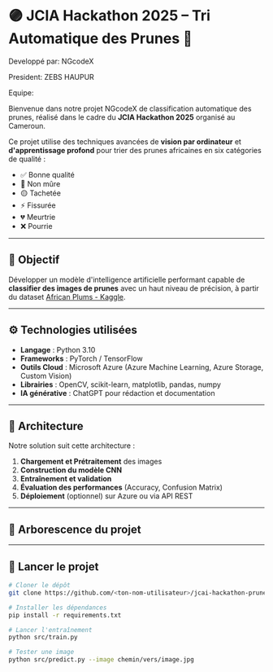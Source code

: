 # 🟣 JCIA Hackathon 2025 – Tri Automatique des Prunes 🍑

Developpé par: NGcodeX

President: ZEBS HAUPUR

Equipe: 

Bienvenue dans notre projet NGcodeX de classification automatique des prunes, réalisé dans le cadre du **JCIA Hackathon 2025** organisé au Cameroun.

Ce projet utilise des techniques avancées de **vision par ordinateur** et **d'apprentissage profond** pour trier des prunes africaines en six catégories de qualité :

- ✅ Bonne qualité  
- 🍏 Non mûre  
- 🟡 Tachetée  
- ⚡ Fissurée  
- 💔 Meurtrie  
- ❌ Pourrie

---

## 📌 Objectif

Développer un modèle d'intelligence artificielle performant capable de **classifier des images de prunes** avec un haut niveau de précision, à partir du dataset [African Plums - Kaggle](https://www.kaggle.com/datasets/arnaudfadja/african-plums-quality-and-defect-assessment-data).

---

## ⚙️ Technologies utilisées

- **Langage** : Python 3.10  
- **Frameworks** : PyTorch / TensorFlow  
- **Outils Cloud** : Microsoft Azure (Azure Machine Learning, Azure Storage, Custom Vision)  
- **Librairies** : OpenCV, scikit-learn, matplotlib, pandas, numpy  
- **IA générative** : ChatGPT pour rédaction et documentation

---

## 🧱 Architecture

Notre solution suit cette architecture :

1. **Chargement et Prétraitement** des images
2. **Construction du modèle CNN**
3. **Entraînement et validation**
4. **Évaluation des performances** (Accuracy, Confusion Matrix)
5. **Déploiement** (optionnel) sur Azure ou via API REST

---

## 📁 Arborescence du projet




---

## 🚀 Lancer le projet

```bash
# Cloner le dépôt
git clone https://github.com/<ton-nom-utilisateur>/jcai-hackathon-prunes.git

# Installer les dépendances
pip install -r requirements.txt

# Lancer l'entraînement
python src/train.py

# Tester une image
python src/predict.py --image chemin/vers/image.jpg

